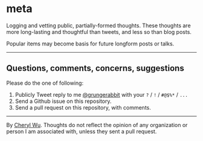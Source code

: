 # meta
Logging and vetting public, partially-formed thoughts. These thoughts are more long-lasting and thoughtful than tweets, and less so than blog posts.

Popular items may become basis for future longform posts or talks.

---

## Questions, comments, concerns, suggestions

Please do the one of following:

1. Publicly Tweet reply to me [@grungerabbit](https://twitter.com/grungerabbit) with your `?` / `!` / `#@$%*` / `...`
2. Send a Github issue on this repository.
3. Send a pull request on this repository, with comments.

----

By [Cheryl Wu](http://www.grungerabbit.com). Thoughts do not reflect the opinion of any organization or person I am associated with, unless they sent a pull request.
